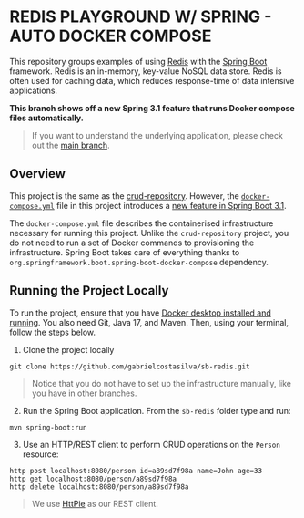 # REDIS PLAYGROUND W/ SPRING - AUTO DOCKER COMPOSE
This repository groups examples of using [Redis](https://redis.io) with the [Spring Boot](https://spring.io/projects/spring-boot) framework. Redis is an in-memory, key-value NoSQL data store. Redis is often used for caching data, which reduces response-time of data intensive applications.

**This branch shows off a new Spring 3.1 feature that runs Docker compose files automatically.**

> If you want to understand the underlying application, please check out the [main branch](https://github.com/gabrielcostasilva/sb-redis.git).

## Overview
This project is the same as the [crud-repository](https://github.com/gabrielcostasilva/sb-redis/tree/crud-repository). However, the [`docker-compose.yml`](./docker-compose.yml) file in this project introduces a [new feature in Spring Boot 3.1](https://www.danvega.dev/blog/2023/04/26/spring-boot-docker-compose/). 

The `docker-compose.yml` file describes the containerised infrastructure necessary for running this project. Unlike the `crud-repository` project, you do not need to run a set of Docker commands to provisioning the infrastructure. Spring Boot takes care of everything thanks to `org.springframework.boot.spring-boot-docker-compose` dependency.

## Running the Project Locally
To run the project, ensure that you have [Docker desktop installed and running](https://www.docker.com/products/docker-desktop/). You also need Git, Java 17, and Maven. Then, using your terminal, follow the steps below.

1. Clone the project locally

```
git clone https://github.com/gabrielcostasilva/sb-redis.git
```

> Notice that you do not have to set up the infrastructure manually, like you have in other branches.

2. Run the Spring Boot application. From the `sb-redis` folder type and run:

```
mvn spring-boot:run
```

3. Use an HTTP/REST client to perform CRUD operations on the `Person` resource:

```
http post localhost:8080/person id=a89sd7f98a name=John age=33 
http get localhost:8080/person/a89sd7f98a
http delete localhost:8080/person/a89sd7f98a
```

> We use [HttPie](https://httpie.io) as our REST client.
